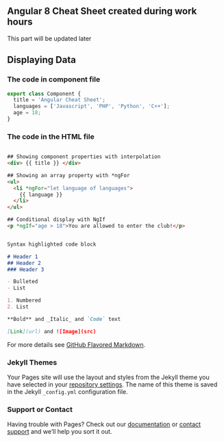 ## Angular 8 Cheat Sheet created during work hours

This part will be updated later 

## Displaying Data

### The code in component file
``` javascript
export class Component {
  title = 'Angular Cheat Sheet';
  languages = ['Javascript', 'PHP', 'Python', 'C++'];
  age = 18;
}
```

### The code in the HTML file

``` html

## Showing component properties with interpolation
<div> {{ title }} </div>

## Showing an array property with *ngFor
<ul>
  <li *ngFor="let language of languages">
    {{ language }}
  </li>
</ul>

## Conditional display with NgIf
<p *ngIf="age > 18">You are allowed to enter the club!</p>

```



```markdown

Syntax highlighted code block

# Header 1
## Header 2
### Header 3

- Bulleted
- List

1. Numbered
2. List

**Bold** and _Italic_ and `Code` text

[Link](url) and ![Image](src)
```

For more details see [GitHub Flavored Markdown](https://guides.github.com/features/mastering-markdown/).

### Jekyll Themes

Your Pages site will use the layout and styles from the Jekyll theme you have selected in your [repository settings](https://github.com/eneajaho/angular-chsh/settings). The name of this theme is saved in the Jekyll `_config.yml` configuration file.

### Support or Contact

Having trouble with Pages? Check out our [documentation](https://help.github.com/categories/github-pages-basics/) or [contact support](https://github.com/contact) and we’ll help you sort it out.
